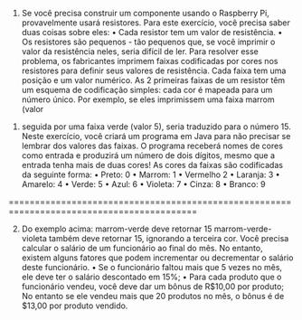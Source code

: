 1. Se você precisa construir um componente usando o Raspberry Pi, provavelmente usará
   resistores. Para este exercício, você precisa saber duas coisas sobre eles:
   • Cada resistor tem um valor de resistência.
   • Os resistores são pequenos - tão pequenos que, se você imprimir o valor da
   resistência neles, seria difícil de ler.
   Para resolver esse problema, os fabricantes imprimem faixas codificadas por cores nos
   resistores para definir seus valores de resistência. Cada faixa tem uma posição e um valor
   numérico.
   As 2 primeiras faixas de um resistor têm um esquema de codificação simples: cada cor é
   mapeada para um número único. Por exemplo, se eles imprimissem uma faixa marrom (valor
1) seguida por uma faixa verde (valor 5), seria traduzido para o número 15.
   Neste exercício, você criará um programa em Java para não precisar se lembrar dos valores
   das faixas. O programa receberá nomes de cores como entrada e produzirá um número de
   dois dígitos, mesmo que a entrada tenha mais de duas cores! As cores da faixas são
   codificadas da seguinte forma:
   • Preto: 0
   • Marrom: 1
   • Vermelho 2
   • Laranja: 3
   • Amarelo: 4
   • Verde: 5
   • Azul: 6
   • Violeta: 7
   • Cinza: 8
   • Branco: 9

==========================================================================================


2) 
   Do exemplo acima: marrom-verde deve retornar 15 marrom-verde-violeta também deve
   retornar 15, ignorando a terceira cor. Você precisa calcular o salário de um funcionário ao final do mês. No entanto, existem alguns
   fatores que podem incrementar ou decrementar o salário deste funcionário.
   • Se o funcionário faltou mais que 5 vezes no mês, ele deve ter o salário descontado em
   15%;
   • Para cada produto que o funcionário vendeu, você deve dar um bônus de R$10,00 por
   produto; No entanto se ele vendeu mais que 20 produtos no mês, o bônus é de $13,00
   por produto vendido.
